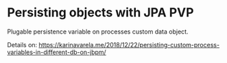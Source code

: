 Persisting objects with JPA PVP
=======================


Plugable persistence variable on processes custom data object. 

Details on: https://karinavarela.me/2018/12/22/persisting-custom-process-variables-in-different-db-on-jbpm/ 
